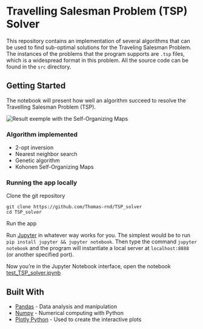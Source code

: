 # Travelling Salesman Problem (TSP) Solver

This repository contains an implementation of several algorithms that can be
used to find sub-optimal solutions for the Traveling Salesman Problem. The
instances of the problems that the program supports are `.tsp` files, which is
a widespread format in this problem. All the source code can be found in the
`src` directory.

## Getting Started

The notebook will present how well an algorithm succeed to resolve the Travelling Salesman Problem (TSP).

![Result exemple with the Self-Organizing Maps](https://github.com/Thomas-rnd/TSP_solver/blob/main/gif/kohonen_pka379.gif)

### Algorithm implemented

- 2-opt inversion
- Nearest neighbor search
- Genetic algorithm
- Kohonen Self-Organizing Maps

### Running the app locally

Clone the git repository

```
git clone https://github.com/Thomas-rnd/TSP_solver
cd TSP_solver
```

Run the app

Run [Jupyter](https://jupyter.org/) in whatever way works for you. The simplest would be to run `pip install jupyter && jupyter notebook`.
Then type the command `jupyter notebook` and the program will instantiate a local server at `localhost:8888` (or another specified port).

Now you’re in the Jupyter Notebook interface, open the notebook [test_TSP_solver.ipynb](http://localhost:8888/notebooks/test_TSP_solver.ipynb) 

## Built With

- [Pandas](https://pandas.pydata.org) - Data analysis and manipulation
- [Numpy](https://pandas.pydata.org) - Numerical computing with Python
- [Plotly Python](https://plot.ly/python/) - Used to create the interactive plots
